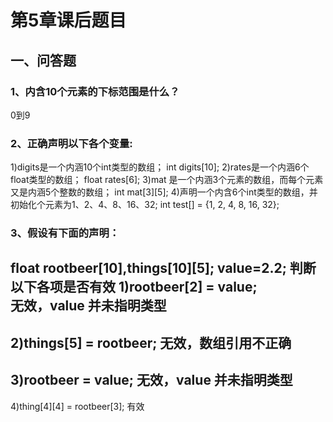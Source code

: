 # 第5章课后题目

## 一、问答题
### 1、内含10个元素的下标范围是什么？
0到9

### 2、正确声明以下各个变量:
1)digits是一个内涵10个int类型的数组；
int digits[10];
2)rates是一个内涵6个float类型的数组；
float rates[6];
3)mat 是一个内涵3个元素的数组，而每个元素又是内涵5个整数的数组；
int mat[3][5];
4)声明一个内含6个int类型的数组，并初始化个元素为1、2、4、8、16、32;
int test[] = {1, 2, 4, 8, 16, 32};

### 3、假设有下面的声明：
float rootbeer[10],things[10][5];
value=2.2;
判断以下各项是否有效
1)rootbeer[2] = value;   
无效，value 并未指明类型
----
2)things[5] = rootbeer;
无效，数组引用不正确
---
3)rootbeer = value;
无效，value 并未指明类型
---
4)thing[4][4] = rootbeer[3];
有效